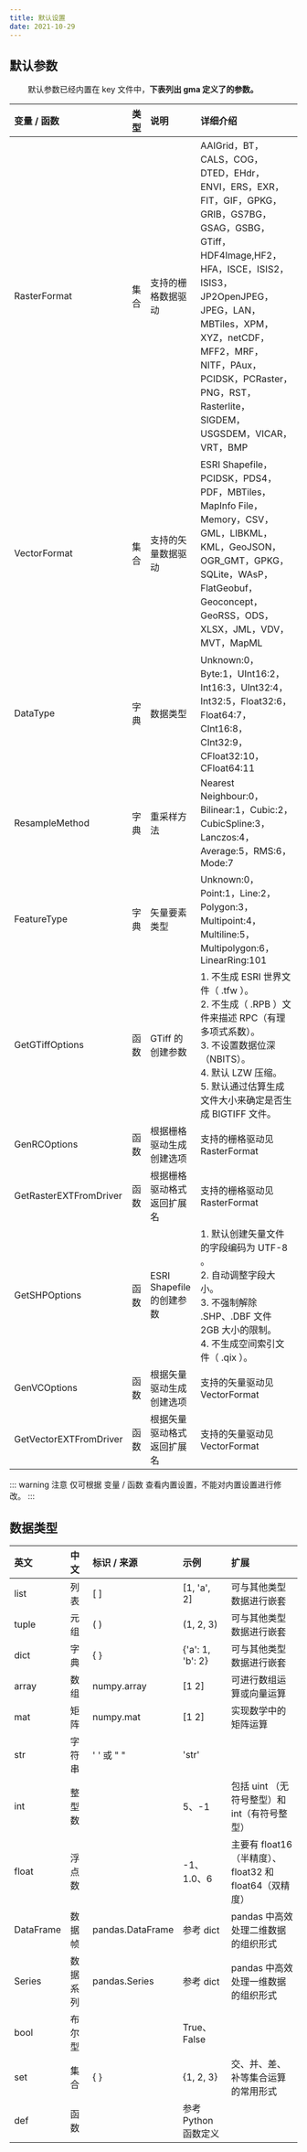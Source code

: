 ```yaml
---
title: 默认设置
date: 2021-10-29
---
```


## 默认参数

&emsp;&emsp; 默认参数已经内置在 key 文件中，**下表列出 gma 定义了的参数。**

| 变量 / 函数 | 类型 | 说明 | 详细介绍 |
| :----| :---- | :---- | :----- |
| RasterFormat | 集合 | 支持的栅格数据驱动 | AAIGrid，BT，CALS，COG，DTED，EHdr，ENVI，ERS，EXR，FIT，GIF，GPKG，GRIB，GS7BG，GSAG，GSBG，GTiff，HDF4Image,HF2，HFA，ISCE，ISIS2，ISIS3，JP2OpenJPEG，JPEG，LAN，MBTiles，XPM，XYZ，netCDF，MFF2，MRF，NITF，PAux，PCIDSK，PCRaster，PNG，RST，Rasterlite，SIGDEM，USGSDEM，VICAR，VRT，BMP |
| VectorFormat | 集合 | 支持的矢量数据驱动 | ESRI Shapefile，PCIDSK，PDS4，PDF，MBTiles，MapInfo File，Memory，CSV，GML，LIBKML，KML，GeoJSON，OGR_GMT，GPKG，SQLite，WAsP，FlatGeobuf，Geoconcept，GeoRSS，ODS，XLSX，JML，VDV，MVT，MapML |
| DataType | 字典 | 数据类型 | Unknown:0，Byte:1，UInt16:2，Int16:3，UInt32:4，Int32:5，Float32:6，Float64:7，CInt16:8，CInt32:9，CFloat32:10，CFloat64:11 |
| ResampleMethod | 字典 | 重采样方法 | Nearest Neighbour:0，Bilinear:1，Cubic:2，CubicSpline:3，Lanczos:4，Average:5，RMS:6，Mode:7 |
| FeatureType | 字典 | 矢量要素类型 | Unknown:0，Point:1，Line:2，Polygon:3，Multipoint:4，Multiline:5，Multipolygon:6，LinearRing:101 |
| GetGTiffOptions | 函数 | GTiff 的创建参数 | 1. 不生成 ESRI 世界文件（ .tfw ）。<br> 2. 不生成（ .RPB ）文件来描述 RPC（有理多项式系数）。<br> 3.  不设置数据位深（NBITS）。<br> 4. 默认 LZW 压缩。<br> 5.  默认通过估算生成文件大小来确定是否生成 BIGTIFF 文件。 |
| GenRCOptions | 函数 | 根据栅格驱动生成创建选项 | 支持的栅格驱动见 RasterFormat  |
| GetRasterEXTFromDriver | 函数 | 根据栅格驱动格式返回扩展名|  支持的栅格驱动见 RasterFormat   |
| GetSHPOptions | 函数 | ESRI Shapefile 的创建参数  | 1. 默认创建矢量文件的字段编码为 UTF-8 。<br> 2. 自动调整字段大小。 <br> 3. 不强制解除 .SHP、.DBF 文件 2GB 大小的限制。 <br> 4. 不生成空间索引文件（ .qix ）。 |
| GenVCOptions | 函数 | 根据矢量驱动生成创建选项 | 支持的矢量驱动见 VectorFormat   |
| GetVectorEXTFromDriver | 函数 | 根据矢量驱动格式返回扩展名 | 支持的矢量驱动见 VectorFormat |

::: warning 注意
仅可根据 变量 / 函数 查看内置设置，不能对内置设置进行修改。
:::

## 数据类型

|英文 | 中文 | 标识 / 来源 | 示例 | 扩展 |
| :--- | :---- | :---- | :---- | :---- |
|list   |列表 |[ ] |[1, 'a', 2] |可与其他类型数据进行嵌套 |
| tuple | 元组 | ( ) | (1, 2, 3) | 可与其他类型数据进行嵌套 |
| dict | 字典 | { } | {'a': 1, 'b': 2} | 可与其他类型数据进行嵌套 |
| array | 数组 | numpy.array      | [1 2]            | 可进行数组运算或向量运算 |
| mat | 矩阵     | numpy.mat        | [1 2]            | 实现数学中的矩阵运算  |
| str | 字符串 | ' ' 或 " " | 'str' |  |
| int | 整型数 |                  | 5、-1            | 包括 uint （无符号整型）和 int（有符号整型） |
| float | 浮点数 |                  | -1、1.0、6       | 主要有 float16（半精度）、float32 和 float64（双精度） |
| DataFrame | 数据帧 | pandas.DataFrame | 参考 dict        | pandas 中高效处理二维数据的组织形式 |
| Series | 数据系列 | pandas.Series | 参考 dict | pandas 中高效处理一维数据的组织形式 |
| bool | 布尔型 |  | True、False |  |
| set | 集合 | { } | {1, 2, 3} | 交、并、差、补等集合运算的常用形式 |
| def | 函数 | | 参考 Python 函数定义 |  |
